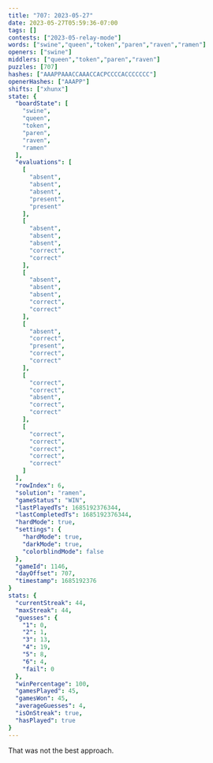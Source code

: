 ```yaml
---
title: "707: 2023-05-27"
date: 2023-05-27T05:59:36-07:00
tags: []
contests: ["2023-05-relay-mode"]
words: ["swine","queen","token","paren","raven","ramen"]
openers: ["swine"]
middlers: ["queen","token","paren","raven"]
puzzles: [707]
hashes: ["AAAPPAAACCAAACCACPCCCCACCCCCCC"]
openerHashes: ["AAAPP"]
shifts: ["xhunx"]
state: {
  "boardState": [
    "swine",
    "queen",
    "token",
    "paren",
    "raven",
    "ramen"
  ],
  "evaluations": [
    [
      "absent",
      "absent",
      "absent",
      "present",
      "present"
    ],
    [
      "absent",
      "absent",
      "absent",
      "correct",
      "correct"
    ],
    [
      "absent",
      "absent",
      "absent",
      "correct",
      "correct"
    ],
    [
      "absent",
      "correct",
      "present",
      "correct",
      "correct"
    ],
    [
      "correct",
      "correct",
      "absent",
      "correct",
      "correct"
    ],
    [
      "correct",
      "correct",
      "correct",
      "correct",
      "correct"
    ]
  ],
  "rowIndex": 6,
  "solution": "ramen",
  "gameStatus": "WIN",
  "lastPlayedTs": 1685192376344,
  "lastCompletedTs": 1685192376344,
  "hardMode": true,
  "settings": {
    "hardMode": true,
    "darkMode": true,
    "colorblindMode": false
  },
  "gameId": 1146,
  "dayOffset": 707,
  "timestamp": 1685192376
}
stats: {
  "currentStreak": 44,
  "maxStreak": 44,
  "guesses": {
    "1": 0,
    "2": 1,
    "3": 13,
    "4": 19,
    "5": 8,
    "6": 4,
    "fail": 0
  },
  "winPercentage": 100,
  "gamesPlayed": 45,
  "gamesWon": 45,
  "averageGuesses": 4,
  "isOnStreak": true,
  "hasPlayed": true
}
---
```

<!-- more -->
That was not the best approach.
